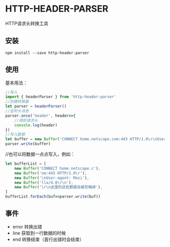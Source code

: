 # HTTP-HEADER-PARSER

HTTP请求头转换工具

## 安装
```
npm install --save http-header-parser
```

## 使用
基本用法：

```ts
//导入
import { headerParser } from 'http-header-parser'
//创建转换器
let parser = headerParser()
//监听头消息
parser.once('header', header=>{
	//得到请求头
	console.log(header)
})
//写入数据
let buffer = new Buffer('CONNECT home.netscape.com:443 HTTP/1.0\r\nUser-agent: Mozilla/4.0\r\n\r\n这里的这些数据会被忽略掉')
parser.write(buffer)
```

//也可以将数据一点点写入，例如：
```ts
let bufferList = [
	new Buffer('CONNECT home.netscape.c'),
	new Buffer('om:443 HTTP/1.0\r'),
	new Buffer('\nUser-agent: Mozi'),
	new Buffer('lla/4.0\r\n'),
	new Buffer('\r\n这里的这些数据会被忽略掉'),
]
bufferList.forEach(buf=>parser.write(buf))
```

## 事件

* error 转换出错
* line 获取到一行数据的时候
* end 转换结束（首行出错时会结束）

